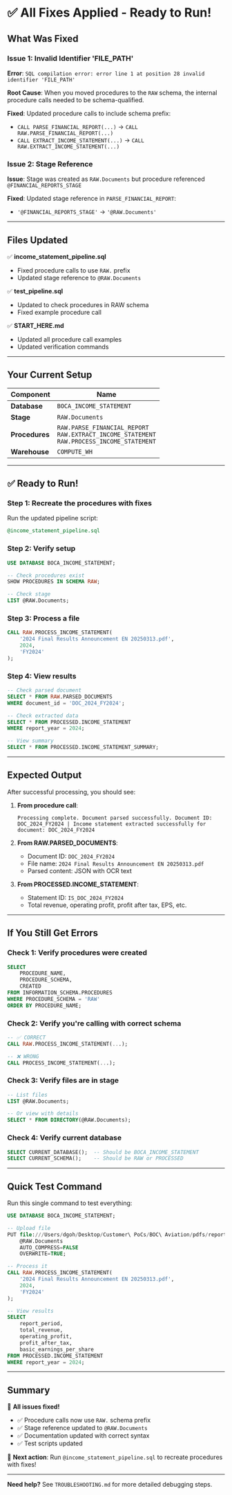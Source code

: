 # ✅ All Fixes Applied - Ready to Run!

## What Was Fixed

### Issue 1: Invalid Identifier 'FILE_PATH'
**Error**: `SQL compilation error: error line 1 at position 28 invalid identifier 'FILE_PATH'`

**Root Cause**: When you moved procedures to the `RAW` schema, the internal procedure calls needed to be schema-qualified.

**Fixed**: Updated procedure calls to include schema prefix:
- `CALL PARSE_FINANCIAL_REPORT(...)` → `CALL RAW.PARSE_FINANCIAL_REPORT(...)`
- `CALL EXTRACT_INCOME_STATEMENT(...)` → `CALL RAW.EXTRACT_INCOME_STATEMENT(...)`

### Issue 2: Stage Reference
**Issue**: Stage was created as `RAW.Documents` but procedure referenced `@FINANCIAL_REPORTS_STAGE`

**Fixed**: Updated stage reference in `PARSE_FINANCIAL_REPORT`:
- `'@FINANCIAL_REPORTS_STAGE'` → `'@RAW.Documents'`

---

## Files Updated

✅ **income_statement_pipeline.sql**
- Fixed procedure calls to use `RAW.` prefix
- Updated stage reference to `@RAW.Documents`

✅ **test_pipeline.sql**
- Updated to check procedures in RAW schema
- Fixed example procedure call

✅ **START_HERE.md**
- Updated all procedure call examples
- Updated verification commands

---

## Your Current Setup

| Component | Name |
|-----------|------|
| **Database** | `BOCA_INCOME_STATEMENT` |
| **Stage** | `RAW.Documents` |
| **Procedures** | `RAW.PARSE_FINANCIAL_REPORT`<br>`RAW.EXTRACT_INCOME_STATEMENT`<br>`RAW.PROCESS_INCOME_STATEMENT` |
| **Warehouse** | `COMPUTE_WH` |

---

## ✅ Ready to Run!

### Step 1: Recreate the procedures with fixes

Run the updated pipeline script:

```sql
@income_statement_pipeline.sql
```

### Step 2: Verify setup

```sql
USE DATABASE BOCA_INCOME_STATEMENT;

-- Check procedures exist
SHOW PROCEDURES IN SCHEMA RAW;

-- Check stage
LIST @RAW.Documents;
```

### Step 3: Process a file

```sql
CALL RAW.PROCESS_INCOME_STATEMENT(
    '2024 Final Results Announcement EN 20250313.pdf',
    2024,
    'FY2024'
);
```

### Step 4: View results

```sql
-- Check parsed document
SELECT * FROM RAW.PARSED_DOCUMENTS
WHERE document_id = 'DOC_2024_FY2024';

-- Check extracted data
SELECT * FROM PROCESSED.INCOME_STATEMENT
WHERE report_year = 2024;

-- View summary
SELECT * FROM PROCESSED.INCOME_STATEMENT_SUMMARY;
```

---

## Expected Output

After successful processing, you should see:

1. **From procedure call**:
   ```
   Processing complete. Document parsed successfully. Document ID: DOC_2024_FY2024 | Income statement extracted successfully for document: DOC_2024_FY2024
   ```

2. **From RAW.PARSED_DOCUMENTS**:
   - Document ID: `DOC_2024_FY2024`
   - File name: `2024 Final Results Announcement EN 20250313.pdf`
   - Parsed content: JSON with OCR text

3. **From PROCESSED.INCOME_STATEMENT**:
   - Statement ID: `IS_DOC_2024_FY2024`
   - Total revenue, operating profit, profit after tax, EPS, etc.

---

## If You Still Get Errors

### Check 1: Verify procedures were created
```sql
SELECT 
    PROCEDURE_NAME,
    PROCEDURE_SCHEMA,
    CREATED
FROM INFORMATION_SCHEMA.PROCEDURES
WHERE PROCEDURE_SCHEMA = 'RAW'
ORDER BY PROCEDURE_NAME;
```

### Check 2: Verify you're calling with correct schema
```sql
-- ✅ CORRECT
CALL RAW.PROCESS_INCOME_STATEMENT(...);

-- ❌ WRONG
CALL PROCESS_INCOME_STATEMENT(...);
```

### Check 3: Verify files are in stage
```sql
-- List files
LIST @RAW.Documents;

-- Or view with details
SELECT * FROM DIRECTORY(@RAW.Documents);
```

### Check 4: Verify current database
```sql
SELECT CURRENT_DATABASE();  -- Should be BOCA_INCOME_STATEMENT
SELECT CURRENT_SCHEMA();    -- Should be RAW or PROCESSED
```

---

## Quick Test Command

Run this single command to test everything:

```sql
USE DATABASE BOCA_INCOME_STATEMENT;

-- Upload file
PUT file:///Users/dgoh/Desktop/Customer\ PoCs/BOC\ Aviation/pdfs/reports/2024*.pdf 
    @RAW.Documents 
    AUTO_COMPRESS=FALSE
    OVERWRITE=TRUE;

-- Process it
CALL RAW.PROCESS_INCOME_STATEMENT(
    '2024 Final Results Announcement EN 20250313.pdf',
    2024,
    'FY2024'
);

-- View results
SELECT 
    report_period,
    total_revenue,
    operating_profit,
    profit_after_tax,
    basic_earnings_per_share
FROM PROCESSED.INCOME_STATEMENT
WHERE report_year = 2024;
```

---

## Summary

🎯 **All issues fixed!**
- ✅ Procedure calls now use `RAW.` schema prefix
- ✅ Stage reference updated to `@RAW.Documents`
- ✅ Documentation updated with correct syntax
- ✅ Test scripts updated

🚀 **Next action**: Run `@income_statement_pipeline.sql` to recreate procedures with fixes!

---

**Need help?** See `TROUBLESHOOTING.md` for more detailed debugging steps.


